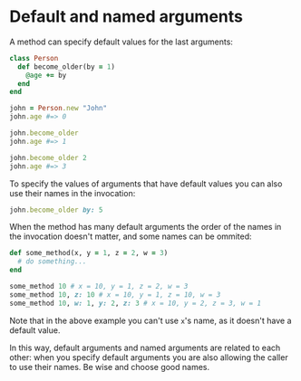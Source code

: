 # Default and named arguments

A method can specify default values for the last arguments:

```ruby
class Person
  def become_older(by = 1)
    @age += by
  end
end

john = Person.new "John"
john.age #=> 0

john.become_older
john.age #=> 1

john.become_older 2
john.age #=> 3
```

To specify the values of arguments that have default values you can also use their names in the invocation:

```ruby
john.become_older by: 5
```

When the method has many default arguments the order of the names in the invocation doesn't matter, and some names can be ommited:

```ruby
def some_method(x, y = 1, z = 2, w = 3)
  # do something...
end

some_method 10 # x = 10, y = 1, z = 2, w = 3
some_method 10, z: 10 # x = 10, y = 1, z = 10, w = 3
some_method 10, w: 1, y: 2, z: 3 # x = 10, y = 2, z = 3, w = 1
```

Note that in the above example you can't use `x`'s name, as it doesn't have a default value.

In this way, default arguments and named arguments are related to each other: when you specify default arguments you are also allowing the caller to use their names. Be wise and choose good names.
